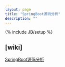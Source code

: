 ```yaml
---
layout: page
title: "SpringBoot源码分析"
description: ""
---
```

{% include JB/setup %}

    
    
## [wiki]
[SpringBoot源码分析](https://github.com/18965050/spring-boot-examples/wiki/SpringBoot%E6%BA%90%E7%A0%81%E5%88%86%E6%9E%90 "SpringBoot源码分析")